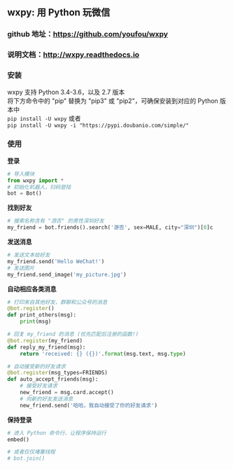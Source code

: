 ## wxpy: 用 Python 玩微信

### github 地址：https://github.com/youfou/wxpy

### 说明文档：http://wxpy.readthedocs.io
### 安装
wxpy 支持 Python 3.4-3.6，以及 2.7 版本  
将下方命令中的 "pip" 替换为 "pip3" 或 "pip2"，可确保安装到对应的 Python 版本中  
`pip install -U wxpy`
或者  
`pip install -U wxpy -i "https://pypi.doubanio.com/simple/"`


### 使用  

**登录**
```python
# 导入模块
from wxpy import *
# 初始化机器人，扫码登陆
bot = Bot()
```

**找到好友**
```python
# 搜索名称含有 "游否" 的男性深圳好友
my_friend = bot.friends().search('游否', sex=MALE, city="深圳")[0]c
```

**发送消息**
```python
# 发送文本给好友
my_friend.send('Hello WeChat!')
# 发送图片
my_friend.send_image('my_picture.jpg')
```

**自动相应各类消息**
```python
# 打印来自其他好友、群聊和公众号的消息
@bot.register()
def print_others(msg):
    print(msg)

# 回复 my_friend 的消息 (优先匹配后注册的函数!)
@bot.register(my_friend)
def reply_my_friend(msg):
    return 'received: {} ({})'.format(msg.text, msg.type)

# 自动接受新的好友请求
@bot.register(msg_types=FRIENDS)
def auto_accept_friends(msg):
    # 接受好友请求
    new_friend = msg.card.accept()
    # 向新的好友发送消息
    new_friend.send('哈哈，我自动接受了你的好友请求')
```

**保持登录**
```python
# 进入 Python 命令行、让程序保持运行
embed()

# 或者仅仅堵塞线程
# bot.join()
```
